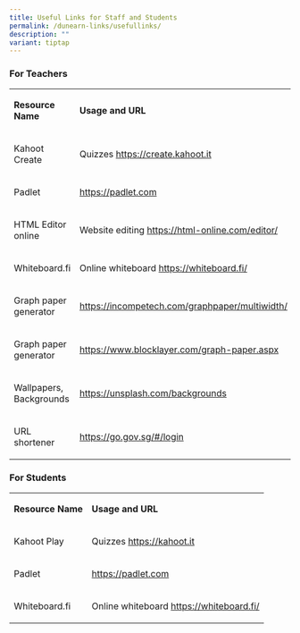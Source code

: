 ```yaml
---
title: Useful Links for Staff and Students
permalink: /dunearn-links/usefullinks/
description: ""
variant: tiptap
---
```

<h3>For Teachers</h3>
<p></p>
<table>
<tbody>
<tr>
<td rowspan="1" colspan="1">
<p><strong>Resource Name</strong>
</p>
</td>
<td rowspan="1" colspan="1">
<p><strong>Usage and URL</strong>
</p>
</td>
</tr>
<tr>
<td rowspan="1" colspan="1">
<p>Kahoot Create</p>
</td>
<td rowspan="1" colspan="1">
<p>Quizzes <a href="https://create.kahoot.it" rel="noopener noreferrer nofollow" target="_blank">https://create.kahoot.it</a>
</p>
</td>
</tr>
<tr>
<td rowspan="1" colspan="1">
<p>Padlet</p>
</td>
<td rowspan="1" colspan="1">
<p><a href="https://padlet.com" rel="noopener noreferrer nofollow" target="_blank">https://padlet.com</a>
</p>
</td>
</tr>
<tr>
<td rowspan="1" colspan="1">
<p>HTML Editor online</p>
</td>
<td rowspan="1" colspan="1">
<p>Website editing <a href="https://html-online.com/editor/" rel="noopener noreferrer nofollow" target="_blank">https://html-online.com/editor/</a>
</p>
</td>
</tr>
<tr>
<td rowspan="1" colspan="1">
<p>Whiteboard.fi</p>
</td>
<td rowspan="1" colspan="1">
<p>Online whiteboard <a href="https://whiteboard.fi/" rel="noopener noreferrer nofollow" target="_blank">https://whiteboard.fi/</a>
</p>
</td>
</tr>
<tr>
<td rowspan="1" colspan="1">
<p>Graph paper generator</p>
</td>
<td rowspan="1" colspan="1">
<p><a href="https://incompetech.com/graphpaper/multiwidth/" rel="noopener noreferrer nofollow" target="_blank">https://incompetech.com/graphpaper/multiwidth/</a>
</p>
</td>
</tr>
<tr>
<td rowspan="1" colspan="1">
<p>Graph paper generator</p>
</td>
<td rowspan="1" colspan="1">
<p><a href="https://www.blocklayer.com/graph-paper.aspx" rel="noopener noreferrer nofollow" target="_blank">https://www.blocklayer.com/graph-paper.aspx</a>
</p>
</td>
</tr>
<tr>
<td rowspan="1" colspan="1">
<p>Wallpapers, Backgrounds</p>
</td>
<td rowspan="1" colspan="1">
<p><a href="https://unsplash.com/backgrounds" rel="noopener noreferrer nofollow" target="_blank">https://unsplash.com/backgrounds</a>
</p>
</td>
</tr>
<tr>
<td rowspan="1" colspan="1">
<p>URL shortener</p>
</td>
<td rowspan="1" colspan="1">
<p><a href="https://go.gov.sg/#/login" rel="noopener noreferrer nofollow" target="_blank">https://go.gov.sg/#/login</a>
</p>
</td>
</tr>
</tbody>
</table>
<h3>For Students</h3>
<table>
<tbody>
<tr>
<td rowspan="1" colspan="1">
<p><strong>Resource Name</strong>
</p>
</td>
<td rowspan="1" colspan="1">
<p><strong>Usage and URL</strong>
</p>
</td>
</tr>
<tr>
<td rowspan="1" colspan="1">
<p>Kahoot Play</p>
</td>
<td rowspan="1" colspan="1">
<p>Quizzes <a href="https://kahoot.it" rel="noopener noreferrer nofollow" target="_blank">https://kahoot.it</a>
</p>
</td>
</tr>
<tr>
<td rowspan="1" colspan="1">
<p>Padlet</p>
</td>
<td rowspan="1" colspan="1">
<p><a href="https://padlet.com" rel="noopener noreferrer nofollow" target="_blank">https://padlet.com</a>
</p>
</td>
</tr>
<tr>
<td rowspan="1" colspan="1">
<p>Whiteboard.fi</p>
</td>
<td rowspan="1" colspan="1">
<p>Online whiteboard <a href="https://whiteboard.fi/" rel="noopener noreferrer nofollow" target="_blank">https://whiteboard.fi/</a>
</p>
</td>
</tr>
</tbody>
</table>
<p>&nbsp;</p>